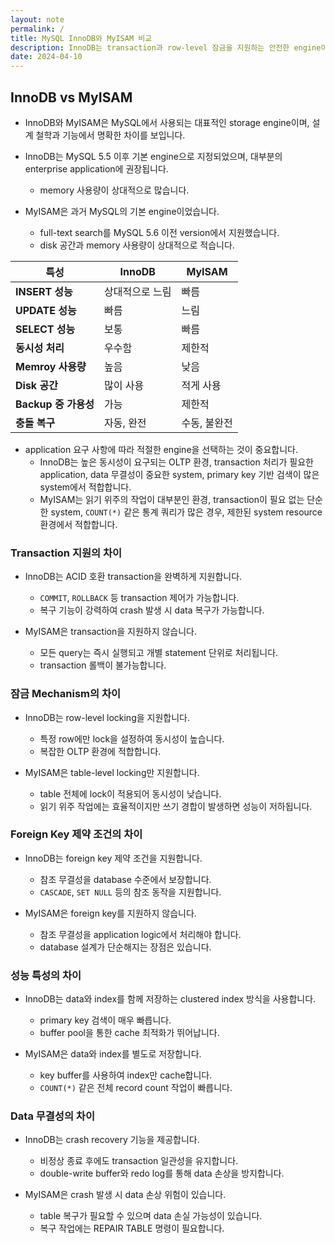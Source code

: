 ```yaml
---
layout: note
permalink: /
title: MySQL InnoDB와 MyISAM 비교
description: InnoDB는 transaction과 row-level 잠금을 지원하는 안전한 engine이고, MyISAM은 읽기에 최적화된 단순한 table-level 잠금 engine입니다.
date: 2024-04-10
---
```



## InnoDB vs MyISAM

- InnoDB와 MyISAM은 MySQL에서 사용되는 대표적인 storage engine이며, 설계 철학과 기능에서 명확한 차이를 보입니다.

- InnoDB는 MySQL 5.5 이후 기본 engine으로 지정되었으며, 대부분의 enterprise application에 권장됩니다.
    - memory 사용량이 상대적으로 많습니다.

- MyISAM은 과거 MySQL의 기본 engine이었습니다.
    - full-text search를 MySQL 5.6 이전 version에서 지원했습니다.
    - disk 공간과 memory 사용량이 상대적으로 적습니다.

| 특성 | InnoDB | MyISAM |
| --- | --- | --- |
| **INSERT 성능** | 상대적으로 느림 | 빠름 |
| **UPDATE 성능** | 빠름 | 느림 |
| **SELECT 성능** | 보통 | 빠름 |
| **동시성 처리** | 우수함 | 제한적 |
| **Memroy 사용량** | 높음 | 낮음 |
| **Disk 공간** | 많이 사용 | 적게 사용 |
| **Backup 중 가용성** | 가능 | 제한적 |
| **충돌 복구** | 자동, 완전 | 수동, 불완전 |

- application 요구 사항에 따라 적절한 engine을 선택하는 것이 중요합니다.
    - InnoDB는 높은 동시성이 요구되는 OLTP 환경, transaction 처리가 필요한 application, data 무결성이 중요한 system, primary key 기반 검색이 많은 system에서 적합합니다.
    - MyISAM는 읽기 위주의 작업이 대부분인 환경, transaction이 필요 없는 단순한 system, `COUNT(*)` 같은 통계 쿼리가 많은 경우, 제한된 system resource 환경에서 적합합니다.


### Transaction 지원의 차이

- InnoDB는 ACID 호환 transaction을 완벽하게 지원합니다.
    - `COMMIT`, `ROLLBACK` 등 transaction 제어가 가능합니다.
    - 복구 기능이 강력하여 crash 발생 시 data 복구가 가능합니다.

- MyISAM은 transaction을 지원하지 않습니다.
    - 모든 query는 즉시 실행되고 개별 statement 단위로 처리됩니다.
    - transaction 롤백이 불가능합니다.


### 잠금 Mechanism의 차이

- InnoDB는 row-level locking을 지원합니다.
    - 특정 row에만 lock을 설정하여 동시성이 높습니다.
    - 복잡한 OLTP 환경에 적합합니다.

- MyISAM은 table-level locking만 지원합니다.
    - table 전체에 lock이 적용되어 동시성이 낮습니다.
    - 읽기 위주 작업에는 효율적이지만 쓰기 경합이 발생하면 성능이 저하됩니다.


### Foreign Key 제약 조건의 차이

- InnoDB는 foreign key 제약 조건을 지원합니다.
    - 참조 무결성을 database 수준에서 보장합니다.
    - `CASCADE`, `SET NULL` 등의 참조 동작을 지원합니다.

- MyISAM은 foreign key를 지원하지 않습니다.
    - 참조 무결성을 application logic에서 처리해야 합니다.
    - database 설계가 단순해지는 장점은 있습니다.


### 성능 특성의 차이

- InnoDB는 data와 index를 함께 저장하는 clustered index 방식을 사용합니다.
    - primary key 검색이 매우 빠릅니다.
    - buffer pool을 통한 cache 최적화가 뛰어납니다.

- MyISAM은 data와 index를 별도로 저장합니다.
    - key buffer를 사용하여 index만 cache합니다.
    - `COUNT(*)` 같은 전체 record count 작업이 빠릅니다.


### Data 무결성의 차이

- InnoDB는 crash recovery 기능을 제공합니다.
    - 비정상 종료 후에도 transaction 일관성을 유지합니다.
    - double-write buffer와 redo log를 통해 data 손상을 방지합니다.

- MyISAM은 crash 발생 시 data 손상 위험이 있습니다.
    - table 복구가 필요할 수 있으며 data 손실 가능성이 있습니다.
    - 복구 작업에는 REPAIR TABLE 명령이 필요합니다.
